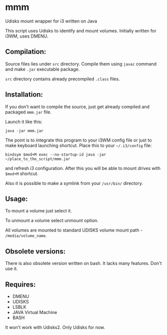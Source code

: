 # mmm
Udisks mount wrapper for i3 written on Java

This script uses Udisks to identify and mount volumes.
Initially written for i3WM, uses DMENU.

Compilation:
-----
Source files lies under `src` directory. Compile them using `javac` command and make `.jar` executable package.

`src` directory contains already precompiled `.class` files.

Installation:
-----
If you don't want to compile the source, just get already compiled and packaged `mmm.jar` file. 

Launch it like this:
```
java -jar mmm.jar
```

The point is to integrate this program to your i3WM config file or just to make keyboard launching shortcut.
Place this to your `~/.i3/config` file:
```
bindsym $mod+M exec --no-startup-id java -jar ~/place_to_the_script/mmm.jar
```
and refresh i3 configuration. After this you will be able to mount drives with `$mod+M` shortcut. 

Also it is possible to make a symlink from your `/usr/bin/` directory. 

Usage:
-----
To mount a volume just select it.

To unmount a volume select unmount option.

All volumes are mounted to standard UDISKS volume mount path - `/media/volume_name`.

Obsolete versions:
-----
There is also obsolete version written on bash. It lacks many features. Don't use it.

Requires:
-----
- DMENU
- UDISKS
- LSBLK
- JAVA Virtual Machine
- BASH

It won't work with Udisks2. Only Udisks for now.
